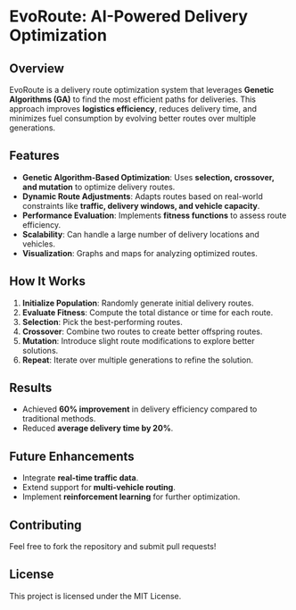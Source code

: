 # EvoRoute: AI-Powered Delivery Optimization

## Overview

EvoRoute is a delivery route optimization system that leverages **Genetic Algorithms (GA)** to find the most efficient paths for deliveries. This approach improves **logistics efficiency**, reduces delivery time, and minimizes fuel consumption by evolving better routes over multiple generations.

## Features

- **Genetic Algorithm-Based Optimization**: Uses **selection, crossover, and mutation** to optimize delivery routes.
- **Dynamic Route Adjustments**: Adapts routes based on real-world constraints like **traffic, delivery windows, and vehicle capacity**.
- **Performance Evaluation**: Implements **fitness functions** to assess route efficiency.
- **Scalability**: Can handle a large number of delivery locations and vehicles.
- **Visualization**: Graphs and maps for analyzing optimized routes.


## How It Works

1. **Initialize Population**: Randomly generate initial delivery routes.
2. **Evaluate Fitness**: Compute the total distance or time for each route.
3. **Selection**: Pick the best-performing routes.
4. **Crossover**: Combine two routes to create better offspring routes.
5. **Mutation**: Introduce slight route modifications to explore better solutions.
6. **Repeat**: Iterate over multiple generations to refine the solution.

## Results

- Achieved **60% improvement** in delivery efficiency compared to traditional methods.
- Reduced **average delivery time by 20%**.

## Future Enhancements

- Integrate **real-time traffic data**.
- Extend support for **multi-vehicle routing**.
- Implement **reinforcement learning** for further optimization.

## Contributing

Feel free to fork the repository and submit pull requests!

## License

This project is licensed under the MIT License.



